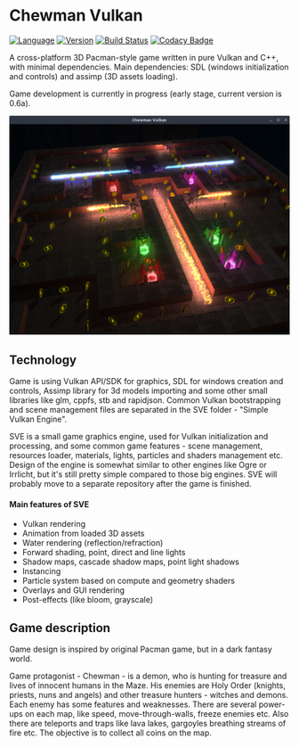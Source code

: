 # Chewman Vulkan
[![Language](https://img.shields.io/badge/Language%20-C++14-blue.svg?style=flat-square)](https://github.com/RMDarth/Chewman-Vulkan/)
[![Version](https://img.shields.io/badge/Version%20-0.6a-blue.svg?style=flat-square)](https://github.com/RMDarth/Chewman-Vulkan/)
[![Build Status](https://travis-ci.org/RMDarth/Chewman-Vulkan.svg?branch=master)](https://travis-ci.org/RMDarth/Chewman-Vulkan)
[![Codacy Badge](https://api.codacy.com/project/badge/Grade/a631478818d7470daa422278959e6c99)](https://www.codacy.com/manual/RMDarth/Chewman-Vulkan?utm_source=github.com&amp;utm_medium=referral&amp;utm_content=RMDarth/Chewman-Vulkan&amp;utm_campaign=Badge_Grade)

A cross-platform 3D Pacman-style game written in pure Vulkan and C++, with minimal dependencies. 
Main dependencies: SDL (windows initialization and controls) and assimp (3D assets loading).

Game development is currently in progress (early stage, current version is 0.6a).

![Screenshot](https://github.com/RMDarth/Chewman-Vulkan/blob/master/Screenshot_20190826.png?raw=true)

## Technology
Game is using Vulkan API/SDK for graphics, SDL for windows creation and controls, 
Assimp library for 3d models importing and some other small libraries like glm, 
cppfs, stb and rapidjson. Common Vulkan bootstrapping and scene management files are 
separated in the SVE folder - "Simple Vulkan Engine". 

SVE is a small game graphics engine, used for Vulkan initialization and processing, 
and some common game features - scene management, resources loader, materials, lights, 
particles and shaders management etc. Design of the engine is somewhat similar to other
 engines like Ogre or Irrlicht, but it's still pretty simple compared to those big 
 engines. SVE will probably move to a separate repository after the game is finished.
#### Main features of SVE
  - Vulkan rendering
  - Animation from loaded 3D assets
  - Water rendering (reflection/refraction)
  - Forward shading, point, direct and line lights
  - Shadow maps, cascade shadow maps, point light shadows
  - Instancing
  - Particle system based on compute and geometry shaders
  - Overlays and GUI rendering
  - Post-effects (like bloom, grayscale)


## Game description
Game design is inspired by original Pacman game, but in a dark fantasy world. 

Game protagonist - Chewman - is a demon, who is hunting for treasure and lives
of innocent humans in the Maze. His enemies are Holy Order (knights, priests, 
nuns and angels) and other treasure hunters - witches and demons. Each enemy 
has some features and weaknesses. There are several power-ups on each map, 
like speed, move-through-walls, freeze enemies etc. Also there are teleports 
and traps like lava lakes, gargoyles breathing streams of fire etc. The objective 
is to collect all coins on the map.